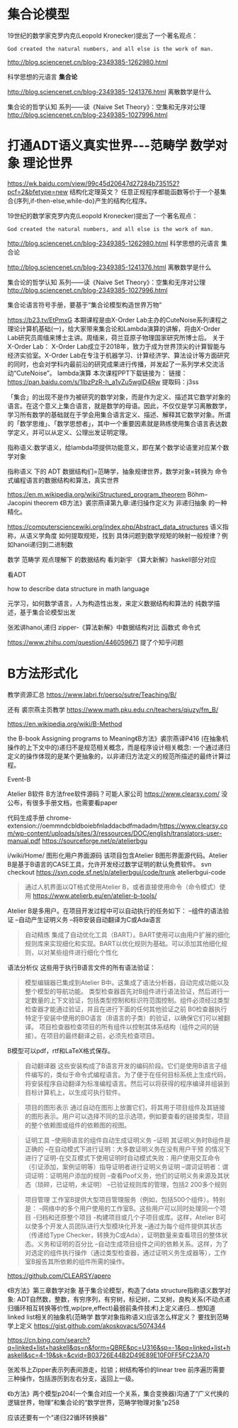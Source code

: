 # 集合论模型


19世纪的数学家克罗内克(Leopold Kronecker)提出了一个著名观点：

    God created the natural numbers, and all else is the work of man.
 
 
 http://blog.sciencenet.cn/blog-2349385-1262980.html

科学思想的元语言 **集合论**

http://blog.sciencenet.cn/blog-2349385-1241376.html
离散数学是什么

集合论的哲学认知 系列——读《Naive Set Theory》：空集和无序对公理 http://blog.sciencenet.cn/blog-2349385-1027996.html



# 打通ADT语义真实世界---范畴学 数学对象 理论世界

https://wk.baidu.com/view/99c45d20647d27284b735152?pcf=2&bfetype=new
结构化定理英文？
任意正规程序都能函数等价于一个基集合{序列,if-then-else,while-do}产生的结构化程序。


19世纪的数学家克罗内克(Leopold Kronecker)提出了一个著名观点：

    God created the natural numbers, and all else is the work of man.


http://blog.sciencenet.cn/blog-2349385-1262980.html
科学思想的元语言 集合论

http://blog.sciencenet.cn/blog-2349385-1241376.html
离散数学是什么

集合论的哲学认知 系列——读《Naive Set Theory》：空集和无序对公理 http://blog.sciencenet.cn/blog-2349385-1027996.html



集合论语言符号手册，要基于“集合论模型构造世界万物”

https://b23.tv/EtPmxG  本期课程是由X-Order Lab主办的CuteNoise系列课程之理论计算机基础(一)，给大家带来集合论和Lambda演算的讲解，将由X-Order Lab研究员周缅来博士主讲。周缅来，荷兰亚原子物理国家研究所博士后。
关于X-Order Lab：
X-Order Lab成立于2018年，致力于成为世界顶尖的计算智能与经济实验室。X-Order Lab在专注于机器学习、计算经济学、算法设计等方面研究的同时，也会对学科内最前沿的研究成果进行传播，并发起了一系列学术交流活动“CuteNoise”。
lambda演算 本次课程PPT下载链接为：
链接：https://pan.baidu.com/s/1IbzPzR-h_a1vZu5wgID4Rw 
提取码：j3ss​



「集合」的出现不是作为被研究的数学对象，而是作为定义、描述其它数学对象的语言。在这个意义上集合语言，就是数学的母语。因此，不仅仅是学习离散数学，学习所有数学的基础就在于学会用集合语言定义、描述、解释其它数学对象。所谓的「数学思维」、「数学思想者」，其中一个重要因素就是熟练使用集合语言表达数学定义，并可以从定义、公理出发证明定理。



指称语义:数学语义，给lambda项提供功能意义，即在某个数学论语里对应某个数学对象

指称语义 下的 ADT 数据结构们=范畴学，抽象规律世界，数学对象=转换为 命令式编程语言的数据结构和算法，真实世界


https://en.m.wikipedia.org/wiki/Structured_program_theorem
Böhm–Jacopini theorem
《B方法》裘宗燕译第九章:递归操作定义为 非递归抽象 的一种精化。


https://computersciencewiki.org/index.php/Abstract_data_structures
语义指称，从语义学角度 如何提取规矩，找到
具体问题到数学规矩的映射一般规律？例如hanoi递归到二进制数

数学 范畴学 观点理解下 的数据结构
看刘新宇 《算大新解》haskell部分对应

看ADT

how to describe data structure in math language

元学习，如何数学语言，人为构造性出发，来定义数据结构和算法的 纯数学描述，基于集合论模型出发



张淞讲hanoi,递归 zipper-《算法新解》中数据结构对比 函数式 命令式



https://www.zhihu.com/question/446059671 提了个知乎问题





# B方法形式化

教学资源汇总 https://www.labri.fr/perso/sutre/Teaching/B/

还有 裘宗燕主页教学 https://www.math.pku.edu.cn/teachers/qiuzy/fm_B/

https://en.wikipedia.org/wiki/B-Method


the B-book Assigning programs to Meaning《B方法》裘宗燕译P416
(在抽象机操作的上下文中的)递归不是规范相关概念，而是程序设计相关概念:
一个通过递归定义的操作体现的是某个更抽象的，以非递归方法定义的规范所描述的最终计算过程。

Event-B

Atelier B软件 B方法free软件源码？可能人家公司 https://www.clearsy.com/ 没公布，有很多手册文档，也需要看paper

代码生成手册
chrome-extension://oemmndcbldboiebfnladdacbdfmadadm/https://www.clearsy.com/wp-content/uploads/sites/3/ressources/DOC/english/translators-user-manual.pdf
https://sourceforge.net/p/atelierbgu




i/wiki/Home/ 图形化用户界面源码 该项目包含Atelier B图形界面源代码。Atelier B是基于B语言的CASE工具，允许开发经过数学证明的默认免费软件。 svn checkout https://svn.code.sf.net/p/atelierbgui/code/trunk atelierbgui-code

> 通过人机界面以QT格式使用Atelier B，或者直接使用命令（命令模式）使用
https://www.atelierb.eu/en/atelier-b-tools/






Atelier B是多用户。在项目开发过程中可以自动执行的任务如下：
–组件的语法验证
–自动产生证明义务
–将B安装自动翻译为C或Ada语言

>自动精炼
集成了自动优化工具（BART）。BART使用可以由用户扩展的细化规则库来实现细化和实现。BART以优化规则为基础。可以添加其他细化规则，以对某些组件进行细化个性化

语法分析仪
这些用于执行B语言文件的所有语法验证：
>模型编辑器已集成到Atelier B中。这集成了语法分析器，自动完成功能以及整个模型的导航功能。
>类型检查器首先对B组件进行语法验证，然后进行一定数量的上下文验证，包括类型控制和标识符范围控制。组件必须经过类型检查器才能通过验证，并且在进行下面的任何其他验证之前
> B0检查器执行特定于安装中使用的BO语言（B语言的子类）的验证，以确保它们可以被翻译。
项目检查器检查项目的所有组件以控制其体系结构（组件之间的链接）。在项目的最终翻译之前，必须先检查项目。

B模型可以pdf，rtf和LaTeX格式保存。

>自动翻译器
这些安装构成了B语言开发的编码阶段。它们是使用B语言子组件编写的，类似于命令式编程语言。为了便于在任何目标系统上生成代码，将安装程序自动翻译为标准编程语言。然后可以将获得的程序编译并组装到目标计算机上，以生成可执行软件。



>项目的图形表示
通过自动在图形上放置它们，将其用于项目组件及其链接的图形表示。用户可以选择不同的显示选项，例如要查看的链接类型，项目的整个依赖图或组件的依赖图的视图。

>证明工具
–使用B语言的组件自动生成证明义务 –证明
其证明义务时B组件是正确的
–在自动模式下进行证明：大多数证明义务在没有用户干预
的情况下进行了证明-在交互模式下使用证明时自动模式失败：用户使用交互命令（引证添加，案例证明等）指导证明者进行证明义务证明
–谓词证明者：谓词证明：证明用户添加的规则
–查看Poof义务，他们的证明义务来源及其状态（琐碎，已证明，未证明）
–已验证规则库的管理，包括2 200多个规则





>项目管理
工作室B提供大型项目管理服务（例如，包括500个组件）。特别是：
–网​​络中的多个用户使用的工作室B。这些用户可以同时处理同一个项目
-归档和还原整个项目
-构建项目或几个子项目或库。这样，Atelier B可以使多个开发人员团队进行大型模块化开发
–通过为每个组件提供其状态（传递给Type Checker，转换为C或Ada），证明数量来查看项目的整体状态。义务和证明的百分比
–自动生成项目组件之间的依赖关系。这样，为了对选定的组件执行操作（通过类型检查器，通过证明义务生成器等），工作室B报告其所依赖的组件所需的操作。



https://github.com/CLEARSY/apero










《B方法》第三章数学对象
基于集合论模型，构造了data structure指称语义数学对象:
ADT自然数，整数，有穷序列，有穷树，标记树，二叉树，良构关系(不动点递归循环相互转换等价性,wp(pre,effect)最弱前条件技术)上定义递归…
想知道linked list相关的抽象机(范畴学 数学对象指称语义)应该怎么样定义？ 要找到范畴学上定义
https://gist.github.com/akoskovacs/5074344

https://cn.bing.com/search?q=linked+list+haskell&qs=n&form=QBRE&pc=U316&sp=-1&pq=linked+list+haskell&sc=4-19&sk=&cvid=B03726E44B2D49E89E10F0FF5FC23A70

张淞书上Zipper表示列表间游走，拉锁；树结构等价的linear tree 前序遍历需要三种操作，包括游历到左右分支，返回上一级。








《b方法》两个模型p204(一个集合对应一个关系，集合变换器)沟通了“广义代换的逻辑世界，物理”和集合论的“数学世界，范畴学物理对象”p258

应该还要有一个“递归22循环转换器”














